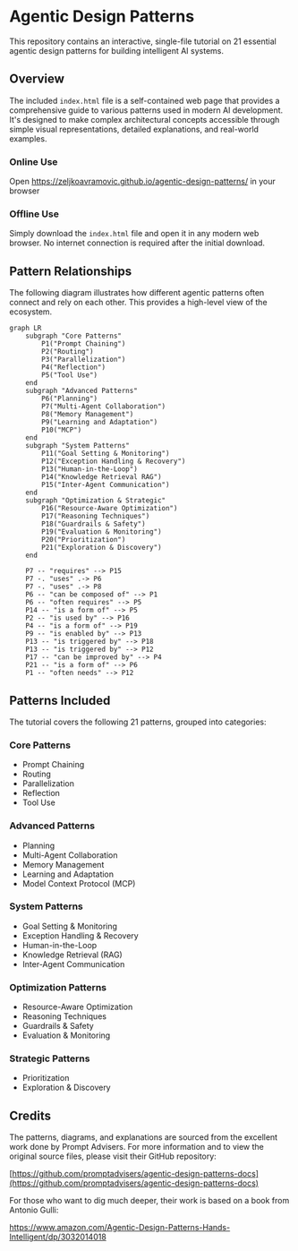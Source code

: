 # Agentic Design Patterns

This repository contains an interactive, single-file tutorial on 21 essential agentic design patterns for building intelligent AI systems.



## Overview

The included `index.html` file is a self-contained web page that provides a comprehensive guide to various patterns used in modern AI development. It's designed to make complex architectural concepts accessible through simple visual representations, detailed explanations, and real-world examples.

### Online Use
Open https://zeljkoavramovic.github.io/agentic-design-patterns/ in your browser

### Offline Use
Simply download the `index.html` file and open it in any modern web browser. No internet connection is required after the initial download.



## Pattern Relationships

The following diagram illustrates how different agentic patterns often connect and rely on each other. This provides a high-level view of the ecosystem.

```mermaid
graph LR
    subgraph "Core Patterns"
        P1("Prompt Chaining")
        P2("Routing")
        P3("Parallelization")
        P4("Reflection")
        P5("Tool Use")
    end
    subgraph "Advanced Patterns"
        P6("Planning")
        P7("Multi-Agent Collaboration")
        P8("Memory Management")
        P9("Learning and Adaptation")
        P10("MCP")
    end
    subgraph "System Patterns"
        P11("Goal Setting & Monitoring")
        P12("Exception Handling & Recovery")
        P13("Human-in-the-Loop")
        P14("Knowledge Retrieval RAG")
        P15("Inter-Agent Communication")
    end
    subgraph "Optimization & Strategic"
        P16("Resource-Aware Optimization")
        P17("Reasoning Techniques")
        P18("Guardrails & Safety")
        P19("Evaluation & Monitoring")
        P20("Prioritization")
        P21("Exploration & Discovery")
    end
    
    P7 -- "requires" --> P15
    P7 -. "uses" .-> P6
    P7 -. "uses" .-> P8
    P6 -- "can be composed of" --> P1
    P6 -- "often requires" --> P5
    P14 -- "is a form of" --> P5
    P2 -- "is used by" --> P16
    P4 -- "is a form of" --> P19
    P9 -- "is enabled by" --> P13
    P13 -- "is triggered by" --> P18
    P13 -- "is triggered by" --> P12
    P17 -- "can be improved by" --> P4
    P21 -- "is a form of" --> P6
    P1 -- "often needs" --> P12
```



## Patterns Included

The tutorial covers the following 21 patterns, grouped into categories:

### Core Patterns
- Prompt Chaining
- Routing
- Parallelization
- Reflection
- Tool Use

### Advanced Patterns
- Planning
- Multi-Agent Collaboration
- Memory Management
- Learning and Adaptation
- Model Context Protocol (MCP)

### System Patterns
- Goal Setting & Monitoring
- Exception Handling & Recovery
- Human-in-the-Loop
- Knowledge Retrieval (RAG)
- Inter-Agent Communication

### Optimization Patterns
- Resource-Aware Optimization
- Reasoning Techniques
- Guardrails & Safety
- Evaluation & Monitoring

### Strategic Patterns
- Prioritization
- Exploration & Discovery



## Credits

The patterns, diagrams, and explanations are sourced from the excellent work done by Prompt Advisers. For more information and to view the original source files, please visit their GitHub repository:

[https://github.com/promptadvisers/agentic-design-patterns-docs](https://github.com/promptadvisers/agentic-design-patterns-docs)

For those who want to dig much deeper, their work is based on a book from Antonio Gulli:

https://www.amazon.com/Agentic-Design-Patterns-Hands-Intelligent/dp/3032014018
